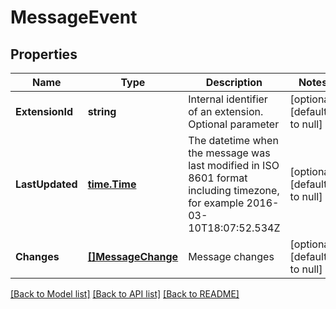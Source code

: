 # MessageEvent

## Properties
Name | Type | Description | Notes
------------ | ------------- | ------------- | -------------
**ExtensionId** | **string** | Internal identifier of an extension. Optional parameter | [optional] [default to null]
**LastUpdated** | [**time.Time**](time.Time.md) | The datetime when the message was last modified in ISO 8601 format including timezone, for example 2016-03-10T18:07:52.534Z | [optional] [default to null]
**Changes** | [**[]MessageChange**](MessageChange.md) | Message changes | [optional] [default to null]

[[Back to Model list]](../README.md#documentation-for-models) [[Back to API list]](../README.md#documentation-for-api-endpoints) [[Back to README]](../README.md)


